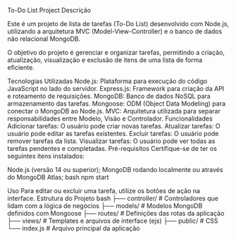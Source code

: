 To-Do List Project
Descrição

Este é um projeto de lista de tarefas (To-Do List) desenvolvido com Node.js, utilizando a arquitetura MVC (Model-View-Controller) e o banco de dados não relacional MongoDB. 

O objetivo do projeto é gerenciar e organizar tarefas, permitindo a criação, atualização, visualização e exclusão de itens de uma lista de forma eficiente.

Tecnologias Utilizadas
Node.js: Plataforma para execução do código JavaScript no lado do servidor.
Express.js: Framework para criação da API e roteamento de requisições.
MongoDB: Banco de dados NoSQL para armazenamento das tarefas.
Mongoose: ODM (Object Data Modeling) para conectar o MongoDB ao Node.js.
MVC: Arquitetura utilizada para separar responsabilidades entre Modelo, Visão e Controlador.
Funcionalidades
Adicionar tarefas: O usuário pode criar novas tarefas.
Atualizar tarefas: O usuário pode editar as tarefas existentes.
Excluir tarefas: O usuário pode remover tarefas da lista.
Visualizar tarefas: O usuário pode ver todas as tarefas pendentes e completadas.
Pré-requisitos
Certifique-se de ter os seguintes itens instalados:

Node.js (versão 14 ou superior);
MongoDB rodando localmente ou através do MongoDB Atlas;
bash
npm start


Uso
Para editar ou excluir uma tarefa, utilize os botões de ação na interface.
Estrutura do Projeto
bash
├── controller/    # Controladores que lidam com a lógica de negócios
├── models/         # Modelos MongoDB definidos com Mongoose
├── routes/         # Definições das rotas da aplicação
├── views/          # Templates e arquivos de interface (ejs)
├── public/         # CSS
└── index.js          # Arquivo principal da aplicação
